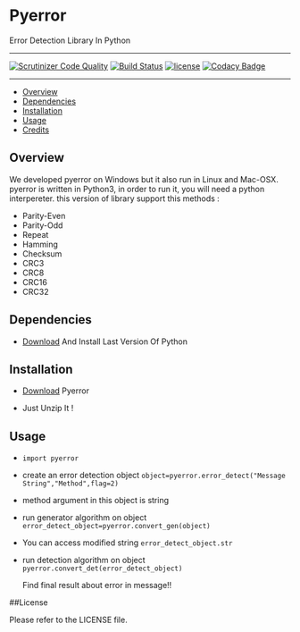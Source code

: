 # Pyerror   

Error Detection Library In Python

----------
[![Scrutinizer Code Quality](https://scrutinizer-ci.com/g/sepandhaghighi/pyerror/badges/quality-score.png?b=master)](https://scrutinizer-ci.com/g/sepandhaghighi/pyerror/?branch=master)
[![Build Status](https://scrutinizer-ci.com/g/sepandhaghighi/pyerror/badges/build.png?b=master)](https://scrutinizer-ci.com/g/sepandhaghighi/pyerror/build-status/master)
[![license](https://img.shields.io/github/license/mashape/apistatus.svg)](https://github.com/sepandhaghighi/pyerror/blob/master/LICENSE)
[![Codacy Badge](https://api.codacy.com/project/badge/Grade/7e81f688404541099e0c9aba643c5b76)](https://www.codacy.com/app/sepand-haghighi/pyerror?utm_source=github.com&amp;utm_medium=referral&amp;utm_content=sepandhaghighi/pyerror&amp;utm_campaign=Badge_Grade)

----------


- [Overview](#overview)
- [Dependencies](#dependencies)
- [Installation](#installation)
- [Usage](#usage)
- [Credits](#credits)


## Overview

We developed pyerror on Windows but it also run in Linux and Mac-OSX.
pyerror is written in Python3, in order to run it, you will need a python interpereter.
this version of library support this methods :

- Parity-Even
- Parity-Odd
- Repeat
- Hamming
- Checksum
- CRC3
- CRC8
- CRC16
- CRC32



## Dependencies

- [Download](https://www.python.org/downloads/) And Install Last Version Of Python 

## Installation

- [Download](https://github.com/sepandhaghighi/pyerror/archive/v1.1.zip) Pyerror

- Just Unzip It !

## Usage

- `import pyerror`

- create an error detection object `object=pyerror.error_detect("Message String","Method",flag=2)`
* method argument in this object is string


- run generator algorithm on object `error_detect_object=pyerror.convert_gen(object)`
- You can access modified string `error_detect_object.str`

- run detection algorithm on object  `pyerror.convert_det(error_detect_object)`


  Find final result about error in message!!



##License

Please refer to the LICENSE file.


